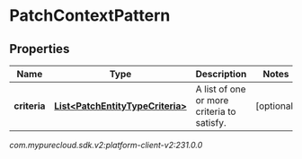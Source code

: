 # PatchContextPattern


## Properties

| Name | Type | Description | Notes |
| ------------ | ------------- | ------------- | ------------- |
| **criteria** | [**List&lt;PatchEntityTypeCriteria&gt;**](PatchEntityTypeCriteria) | A list of one or more criteria to satisfy. |  [optional] |




_com.mypurecloud.sdk.v2:platform-client-v2:231.0.0_
